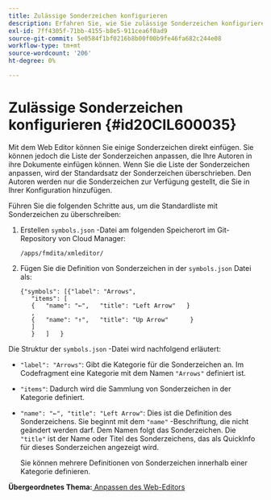 ```yaml
---
title: Zulässige Sonderzeichen konfigurieren
description: Erfahren Sie, wie Sie zulässige Sonderzeichen konfigurieren
exl-id: 7ff4305f-71bb-4155-b8e5-911cea6f0ad9
source-git-commit: 5e0584f1bf0216b8b00f00b9fe46fa682c244e08
workflow-type: tm+mt
source-wordcount: '206'
ht-degree: 0%

---
```


# Zulässige Sonderzeichen konfigurieren {#id20CIL600035}

Mit dem Web Editor können Sie einige Sonderzeichen direkt einfügen. Sie können jedoch die Liste der Sonderzeichen anpassen, die Ihre Autoren in ihre Dokumente einfügen können. Wenn Sie die Liste der Sonderzeichen anpassen, wird der Standardsatz der Sonderzeichen überschrieben. Den Autoren werden nur die Sonderzeichen zur Verfügung gestellt, die Sie in Ihrer Konfiguration hinzufügen.

Führen Sie die folgenden Schritte aus, um die Standardliste mit Sonderzeichen zu überschreiben:

1. Erstellen `symbols.json` -Datei am folgenden Speicherort im Git-Repository von Cloud Manager:

   ```
   /apps/fmdita/xmleditor/
   ```

1. Fügen Sie die Definition von Sonderzeichen in der `symbols.json` Datei als:

   ```
   {"symbols": [{"label": "Arrows",
      "items": [
      {   "name": "←",   "title": "Left Arrow"   } 
      ,   
      {   "name": "↑",   "title": "Up Arrow"      } 
      ]   
      }   ]   }
   ```


Die Struktur der `symbols.json` -Datei wird nachfolgend erläutert:

- `"label": "Arrows"`: Gibt die Kategorie für die Sonderzeichen an. Im Codefragment eine Kategorie mit dem Namen `"Arrows"` definiert ist.
- `"items"`: Dadurch wird die Sammlung von Sonderzeichen in der Kategorie definiert.
- `"name": "←", "title": "Left Arrow"`: Dies ist die Definition des Sonderzeichens. Sie beginnt mit dem `"name"` -Beschriftung, die nicht geändert werden darf. Dem Namen folgt das Sonderzeichen. Die `"title"` ist der Name oder Titel des Sonderzeichens, das als QuickInfo für dieses Sonderzeichen angezeigt wird.

  Sie können mehrere Definitionen von Sonderzeichen innerhalb einer Kategorie definieren.


**Übergeordnetes Thema:**[ Anpassen des Web-Editors](conf-web-editor.md)
